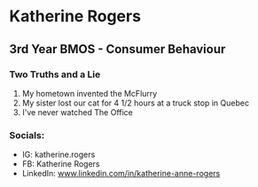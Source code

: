 # Katherine Rogers 

## 3rd Year BMOS - Consumer Behaviour


### Two Truths and a Lie

1. My hometown invented the McFlurry
2. My sister lost our cat for 4 1/2 hours at a truck stop in Quebec
3. I've never watched The Office

### Socials:

- IG: katherine.rogers
- FB: Katherine Rogers
- LinkedIn: www.linkedin.com/in/katherine-anne-rogers